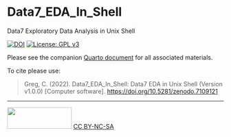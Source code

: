 # Data7_EDA_In_Shell

Data7 Exploratory Data Analysis in Unix Shell

[![DOI](https://zenodo.org/badge/540628176.svg)](https://zenodo.org/badge/latestdoi/540628176) [![License: GPL v3](https://img.shields.io/badge/License-GPLv3-blue.svg)](https://www.gnu.org/licenses/gpl-3.0)

Please see the companion [Quarto document](https://gchism94.github.io/Data7_EDA_In_Shell/) for all associated materials.

To cite please use:
>Greg, C. (2022). Data7_EDA_In_Shell: Data7 EDA in Unix Shell (Version v1.0.0) [Computer software]. https://doi.org/10.5281/zenodo.7109121

***

<img src="https://upload.wikimedia.org/wikipedia/commons/thumb/4/4b/CC_BY-NC-SA.svg/800px-CC_BY-NC-SA.svg.png?20181117113353" width="150" height="50"/> [CC BY-NC-SA](https://creativecommons.org/licenses/by-nc-sa/4.0/)
